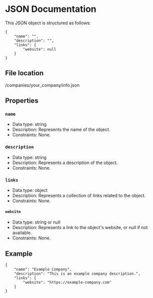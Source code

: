 # JSON Documentation

This JSON object is structured as follows:

```
{
    "name": "",
    "description": "",
    "links": {
        "website": null
    }
}
```

## File location

/companies/your_company/info.json

## Properties

### `name`

- Data type: string
- Description: Represents the name of the object.
- Constraints: None.

### `description`

- Data type: string
- Description: Represents a description of the object.
- Constraints: None.

### `links`

- Data type: object
- Description: Represents a collection of links related to the object.
- Constraints: None.

#### `website`

- Data type: string or null
- Description: Represents a link to the object's website, or null if not available.
- Constraints: None.

## Example

```
{
    "name": "Example Company",
    "description": "This is an example company description.",
    "links": {
        "website": "https://example-company.com"
    }
}
```